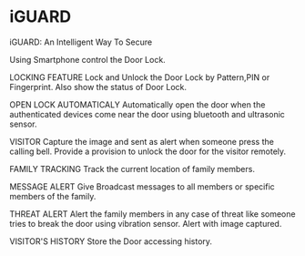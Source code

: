 # iGUARD
iGUARD: An Intelligent Way To Secure

Using Smartphone control the Door Lock.

LOCKING FEATURE
Lock and Unlock the Door Lock by Pattern,PIN or Fingerprint. Also show the status of Door Lock.

OPEN LOCK AUTOMATICALY
Automatically open the door when the authenticated devices come near the door using bluetooth and ultrasonic sensor.

VISITOR
Capture the image and sent as alert when someone press the calling bell. Provide a provision to unlock the door for the visitor remotely.

FAMILY TRACKING
Track the current location of family members.

MESSAGE ALERT
Give Broadcast messages to all members or specific members of the family.

THREAT ALERT
Alert the family members in any case of threat like someone tries to break the door using vibration sensor. Alert with image captured.

VISITOR'S HISTORY
Store the Door accessing history.



